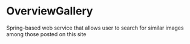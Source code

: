# OverviewGallery
Spring-based web service that allows user to search for similar images among those posted on this site
